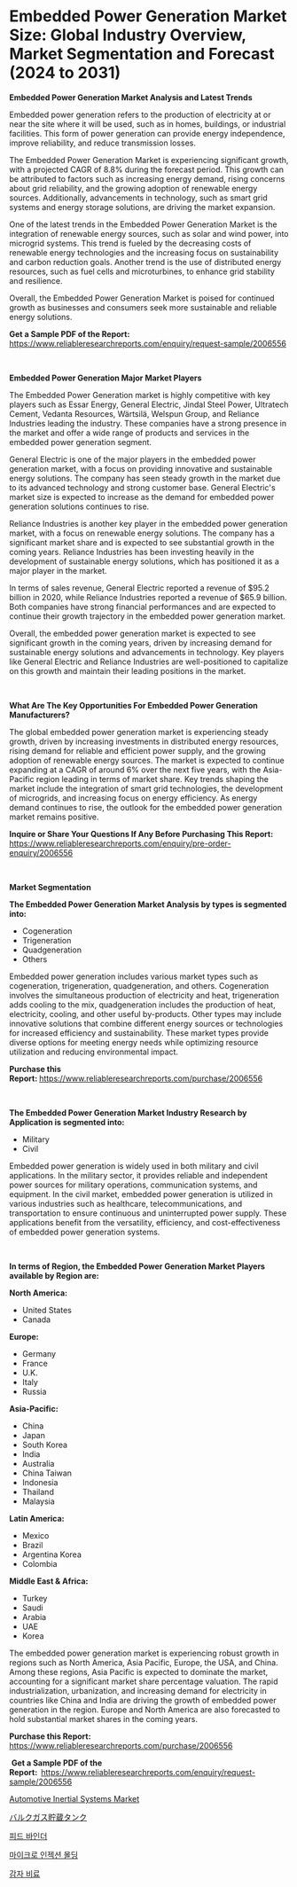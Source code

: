 <p><h1>Embedded Power Generation Market Size: Global Industry Overview, Market Segmentation and Forecast (2024 to 2031)</h1></p><p><strong>Embedded Power Generation Market Analysis and Latest Trends</strong></p>
<p><p>Embedded power generation refers to the production of electricity at or near the site where it will be used, such as in homes, buildings, or industrial facilities. This form of power generation can provide energy independence, improve reliability, and reduce transmission losses.</p><p>The Embedded Power Generation Market is experiencing significant growth, with a projected CAGR of 8.8% during the forecast period. This growth can be attributed to factors such as increasing energy demand, rising concerns about grid reliability, and the growing adoption of renewable energy sources. Additionally, advancements in technology, such as smart grid systems and energy storage solutions, are driving the market expansion.</p><p>One of the latest trends in the Embedded Power Generation Market is the integration of renewable energy sources, such as solar and wind power, into microgrid systems. This trend is fueled by the decreasing costs of renewable energy technologies and the increasing focus on sustainability and carbon reduction goals. Another trend is the use of distributed energy resources, such as fuel cells and microturbines, to enhance grid stability and resilience.</p><p>Overall, the Embedded Power Generation Market is poised for continued growth as businesses and consumers seek more sustainable and reliable energy solutions.</p></p>
<p><strong>Get a Sample PDF of the Report:&nbsp;</strong> <a href="https://www.reliableresearchreports.com/enquiry/request-sample/2006556">https://www.reliableresearchreports.com/enquiry/request-sample/2006556</a></p>
<p>&nbsp;</p>
<p><strong>Embedded Power Generation Major Market Players</strong></p>
<p><p>The Embedded Power Generation market is highly competitive with key players such as Essar Energy, General Electric, Jindal Steel Power, Ultratech Cement, Vedanta Resources, Wärtsilä, Welspun Group, and Reliance Industries leading the industry. These companies have a strong presence in the market and offer a wide range of products and services in the embedded power generation segment.</p><p>General Electric is one of the major players in the embedded power generation market, with a focus on providing innovative and sustainable energy solutions. The company has seen steady growth in the market due to its advanced technology and strong customer base. General Electric's market size is expected to increase as the demand for embedded power generation solutions continues to rise.</p><p>Reliance Industries is another key player in the embedded power generation market, with a focus on renewable energy solutions. The company has a significant market share and is expected to see substantial growth in the coming years. Reliance Industries has been investing heavily in the development of sustainable energy solutions, which has positioned it as a major player in the market.</p><p>In terms of sales revenue, General Electric reported a revenue of $95.2 billion in 2020, while Reliance Industries reported a revenue of $65.9 billion. Both companies have strong financial performances and are expected to continue their growth trajectory in the embedded power generation market.</p><p>Overall, the embedded power generation market is expected to see significant growth in the coming years, driven by increasing demand for sustainable energy solutions and advancements in technology. Key players like General Electric and Reliance Industries are well-positioned to capitalize on this growth and maintain their leading positions in the market.</p></p>
<p>&nbsp;</p>
<p><strong>What Are The Key Opportunities For Embedded Power Generation Manufacturers?</strong></p>
<p><p>The global embedded power generation market is experiencing steady growth, driven by increasing investments in distributed energy resources, rising demand for reliable and efficient power supply, and the growing adoption of renewable energy sources. The market is expected to continue expanding at a CAGR of around 6% over the next five years, with the Asia-Pacific region leading in terms of market share. Key trends shaping the market include the integration of smart grid technologies, the development of microgrids, and increasing focus on energy efficiency. As energy demand continues to rise, the outlook for the embedded power generation market remains positive.</p></p>
<p><strong>Inquire or Share Your Questions If Any Before Purchasing This Report:</strong> <a href="https://www.reliableresearchreports.com/enquiry/pre-order-enquiry/2006556">https://www.reliableresearchreports.com/enquiry/pre-order-enquiry/2006556</a></p>
<p>&nbsp;</p>
<p><strong>Market Segmentation</strong></p>
<p><strong>The Embedded Power Generation Market Analysis by types is segmented into:</strong></p>
<p><ul><li>Cogeneration</li><li>Trigeneration</li><li>Quadgeneration</li><li>Others</li></ul></p>
<p><p>Embedded power generation includes various market types such as cogeneration, trigeneration, quadgeneration, and others. Cogeneration involves the simultaneous production of electricity and heat, trigeneration adds cooling to the mix, quadgeneration includes the production of heat, electricity, cooling, and other useful by-products. Other types may include innovative solutions that combine different energy sources or technologies for increased efficiency and sustainability. These market types provide diverse options for meeting energy needs while optimizing resource utilization and reducing environmental impact.</p></p>
<p><strong>Purchase this Report:&nbsp;</strong><a href="https://www.reliableresearchreports.com/purchase/2006556">https://www.reliableresearchreports.com/purchase/2006556</a></p>
<p>&nbsp;</p>
<p><strong>The Embedded Power Generation Market Industry Research by Application is segmented into:</strong></p>
<p><ul><li>Military</li><li>Civil</li></ul></p>
<p><p>Embedded power generation is widely used in both military and civil applications. In the military sector, it provides reliable and independent power sources for military operations, communication systems, and equipment. In the civil market, embedded power generation is utilized in various industries such as healthcare, telecommunications, and transportation to ensure continuous and uninterrupted power supply. These applications benefit from the versatility, efficiency, and cost-effectiveness of embedded power generation systems.</p></p>
<p>&nbsp;</p>
<p><strong>In terms of Region, the Embedded Power Generation Market Players available by Region are:</strong></p>
<p>
    <p> <strong> North America: </strong>
        <ul>
            <li>United States</li>
            <li>Canada</li>
        </ul>
        </p> 
    <p> <strong> Europe: </strong>
        <ul>
            <li>Germany</li>
            <li>France</li>
            <li>U.K.</li>
            <li>Italy</li>
            <li>Russia</li>
        </ul>
        </p> 
    <p> <strong> Asia-Pacific: </strong>
        <ul>
            <li>China</li>
            <li>Japan</li>
            <li>South Korea</li>
            <li>India</li>
            <li>Australia</li>
            <li>China Taiwan</li>
            <li>Indonesia</li>
            <li>Thailand</li>
            <li>Malaysia</li>
        </ul>
        </p> 
    <p> <strong> Latin America: </strong>
        <ul>
            <li>Mexico</li>
            <li>Brazil</li>
            <li>Argentina Korea</li>
            <li>Colombia</li>
        </ul>
        </p> 
    <p> <strong> Middle East & Africa: </strong>
        <ul>
            <li>Turkey</li>
            <li>Saudi</li>
            <li>Arabia</li>
            <li>UAE</li>
            <li>Korea</li>
        </ul>
    </p>
    </p>
<p><p>The embedded power generation market is experiencing robust growth in regions such as North America, Asia Pacific, Europe, the USA, and China. Among these regions, Asia Pacific is expected to dominate the market, accounting for a significant market share percentage valuation. The rapid industrialization, urbanization, and increasing demand for electricity in countries like China and India are driving the growth of embedded power generation in the region. Europe and North America are also forecasted to hold substantial market shares in the coming years.</p></p>
<p><strong>Purchase this Report: </strong><a href="https://www.reliableresearchreports.com/purchase/2006556">https://www.reliableresearchreports.com/purchase/2006556</a></p>
<p>&nbsp;<strong>Get a Sample PDF of the Report:&nbsp;&nbsp;</strong><a href="https://www.reliableresearchreports.com/enquiry/request-sample/2006556">https://www.reliableresearchreports.com/enquiry/request-sample/2006556</a></p>
<p><strong></strong></p>
<p><p><a href="https://issuu.com/reportprime-2/docs/automotive-inertial-systems-market-size-2030.pptx">Automotive Inertial Systems Market</a></p><p><a href="https://github.com/EthanMorar2011/Market-Research-Report-List-1/blob/main/180024016357.md">バルクガス貯蔵タンク</a></p><p><a href="https://medium.com/@wallacbahrtyinger567686/%ED%94%BC%EB%93%9C-%EB%B0%94%EC%9D%B8%EB%8D%94-%EC%8B%9C%EC%9E%A5-%EB%8F%99%ED%96%A5-%EC%8B%9C%EC%9E%A5-%EB%8F%99%ED%96%A5-%EC%84%B1%EC%9E%A5-2024%EB%85%84%EB%B6%80%ED%84%B0-2031%EB%85%84%EA%B9%8C%EC%A7%80-%EC%98%88%EC%B8%A1-50b4e8b2fa1d">피드 바인더</a></p><p><a href="https://github.com/WilburKihn5676/Market-Research-Report-List-1/blob/main/215880615247.md">마이크로 인젝션 몰딩</a></p><p><a href="https://github.com/vseigx30c9a1j/Market-Research-Report-List-1/blob/main/738055315246.md">감자 비료</a></p></p>